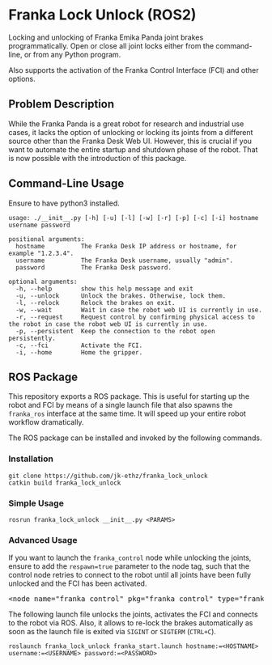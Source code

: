 # Franka Lock Unlock (ROS2)

Locking and unlocking of Franka Emika Panda joint brakes programmatically. Open or close all joint locks either from the command-line, or from any Python program.

Also supports the activation of the Franka Control Interface (FCI) and other options.

## Problem Description

While the Franka Panda is a great robot for research and industrial use cases, it lacks the option of unlocking or locking its joints from a different source other than the Franka Desk Web UI. However, this is crucial if you want to automate the entire startup and shutdown phase of the robot. That is now possible with the introduction of this package.

## Command-Line Usage
Ensure to have python3 installed.

```
usage: ./__init__.py [-h] [-u] [-l] [-w] [-r] [-p] [-c] [-i] hostname username password

positional arguments:
  hostname          The Franka Desk IP address or hostname, for example "1.2.3.4".
  username          The Franka Desk username, usually "admin".
  password          The Franka Desk password.

optional arguments:
  -h, --help        show this help message and exit
  -u, --unlock      Unlock the brakes. Otherwise, lock them.
  -l, --relock      Relock the brakes on exit.
  -w, --wait        Wait in case the robot web UI is currently in use.
  -r, --request     Request control by confirming physical access to the robot in case the robot web UI is currently in use.
  -p, --persistent  Keep the connection to the robot open persistently.
  -c, --fci         Activate the FCI.
  -i, --home        Home the gripper.
```

## ROS Package

This repository exports a ROS package. This is useful for starting up the robot and FCI by means of a single launch file that also spawns the `franka_ros` interface at the same time. It will speed up your entire robot workflow dramatically.

The ROS package can be installed and invoked by the following commands.

### Installation

```
git clone https://github.com/jk-ethz/franka_lock_unlock
catkin build franka_lock_unlock
```

### Simple Usage

```
rosrun franka_lock_unlock __init__.py <PARAMS>
```

### Advanced Usage

If you want to launch the `franka_control` node while unlocking the joints, ensure to add the `respawn=true` parameter to the node tag, such that the control node retries to connect to the robot until all joints have been fully unlocked and the FCI has been activated.

<pre>
&lt;node name="franka_control" pkg="franka_control" type="franka_control_node" output="screen" <b>respawn="true"</b> /&gt;
</pre>

The following launch file unlocks the joints, activates the FCI and connects to the robot via ROS. Also, it allows to re-lock the brakes automatically as soon as the launch file is exited via `SIGINT` or `SIGTERM` (`CTRL+C`).

```
roslaunch franka_lock_unlock franka_start.launch hostname:=<HOSTNAME> username:=<USERNAME> password:=<PASSWORD>
```
